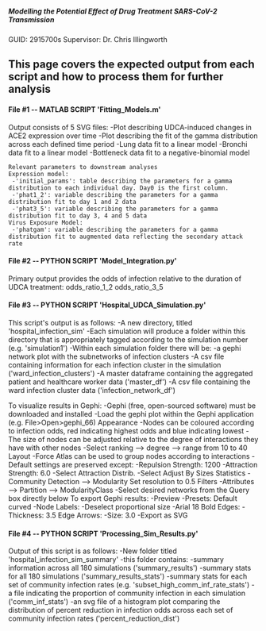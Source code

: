 ##### Modelling the Potential Effect of Drug Treatment SARS-CoV-2 Transmission #####

GUID: 2915700s 
Supervisor: Dr. Chris Illingworth 

## This page covers the expected output from each script and how to process them for further analysis ##

#### File #1 -- MATLAB SCRIPT 'Fitting_Models.m' 
Output consists of 5 SVG files: 
     -Plot describing UDCA-induced changes in ACE2 expression over time 
     -Plot describing the fit of the gamma distribution across each defined time period 
     -Lung data fit to a linear model 
     -Bronchi data fit to a linear model 
     -Bottleneck data fit to a negative-binomial model 

    Relevant parameters to downstream analyses 
    Expression model:
     -'initial_params': table describing the parameters for a gamma distribution to each individual day. Day0 is the first column. 
     -'phat1_2': variable describing the parameters for a gamma distribution fit to day 1 and 2 data 
     -'phat3_5': variable describing the parameters for a gamma distribution fit to day 3, 4 and 5 data 
    Virus Exposure Model:
     -'phatgam': variable describing the parameters for a gamma distribution fit to augmented data reflecting the secondary attack rate 


#### File #2 -- PYTHON SCRIPT 'Model_Integration.py' 
Primary output provides the odds of infection relative to the duration of UDCA treatment: 
    odds_ratio_1_2
    odds_ratio_3_5


#### File #3 -- PYTHON SCRIPT 'Hospital_UDCA_Simulation.py' 
This script's output is as follows: 
    -A new directory, titled 'hospital_infection_sim'
    -Each simulation will produce a folder within this directory that is appropriately tagged according to the simulation number (e.g. 'simulation1')
    -Within each simulation folder there will be:
        -a gephi network plot with the subnetworks of infection clusters 
        -A csv file containing information for each infection cluster in the simulation ('ward_infection_clusters')
        -A master dataframe containing the aggregated patient and healthcare worker data ('master_df')
        -A csv file containing the ward infection cluster data ('infection_network_df')

To visualize results in Gephi:
    -Gephi (free, open-sourced software) must be downloaded and installed
    -Load the gephi plot within the Gephi application (e.g. File>Open>gephi_66)
    Appearance
        -Nodes can be coloured according to infection odds, red indicating highest odds and blue indicating lowest 
        -The size of nodes can be adjusted relative to the degree of interactions they have with other nodes
            -Select ranking --> degree --> range from 10 to 40 
    Layout
        -Force Atlas can be used to group nodes according to interactions 
        -Default settings are preserved except: 
            -Repulsion Strength: 1200 
            -Attraction Strength: 6.0 
            -Select Attraction Distrib.
            -Select Adjust By Sizes 
    Statistics
        -Community Detection --> Modularity 
            Set resolution to 0.5 
    Filters 
        -Attributes --> Partition --> ModularityClass
        -Select desired networks from the Query box directly below
To export Gephi results:
    -Preview 
        -Presets: Default curved 
        -Node Labels:
            -Deselect proportional size 
            -Arial 18 Bold 
        Edges:
            -Thickness: 3.5 
        Edge Arrows:
            -Size: 3.0 
    -Export as SVG

#### File #4 -- PYTHON SCRIPT 'Processing_Sim_Results.py' 
Output of this script is as follows: 
    -New folder titled 'hospital_infection_sim_summary'
    -this folder contains:
        -summary information across all 180 simulations ('summary_results')
        -summary stats for all 180 simulations ('summary_results_stats')
        -summary stats for each set of community infection rates (e.g. 'subset_high_comm_inf_rate_stats')
        -a file indicating the proportion of community infection in each simulation ('comm_inf_stats')
        -an svg file of a histogram plot comparing the distribution of percent reduction in infection odds across each set of community infection rates ('percent_reduction_dist')


